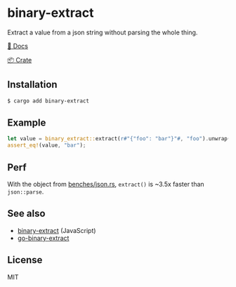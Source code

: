 # binary-extract
Extract a value from a json string without parsing the whole thing.

[📖 Docs](https://docs.rs/binary-extract/latest/binary_extract/)

[📦 Crate](https://crates.io/crates/binary-extract)

## Installation

```bash
$ cargo add binary-extract
```

## Example

```rust
let value = binary_extract::extract(r#"{"foo": "bar"}"#, "foo").unwrap();
assert_eq!(value, "bar");
```

## Perf

With the object from [benches/json.rs](benches/json.rs), `extract()` is ~3.5x
faster than `json::parse`.

## See also

- [binary-extract](https://github.com/juliangruber/binary-extract) (JavaScript)
- [go-binary-extract](https://github.com/juliangruber/go-binary-extract)

## License

MIT
